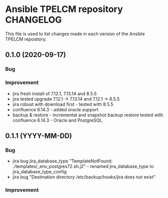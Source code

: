# Ansible TPELCM repository CHANGELOG

This file is used to list changes made in each version of the Ansible TPELCM repository.

## 0.1.0 (2020-09-17)

### Bug

### Improvement

- jira fresh install of 7.12.1, 7.13.14 and 8.5.5
- jira tested upgrade 7.12.1 → 7.13.14 and 7.12.1 → 8.5.5
- jira robust with download first - tested with 8.5.5
- confluence 6.14.3 - added oracle support
- backup & restore - incremental and snapshot backup restore tested with confluence 6.14.3 - Oracle and PostgreSQL 

## 0.1.1 (YYYY-MM-DD)

### Bug

- jira bug jira_database_type "TemplateNotFound: ./templates/_env_postgres72.sh.j2" - renamed jira_database_type to jira_database_type_config
- jira bug "Destination directory /etc/backup/hooks/jira does not exist"

### Improvement
